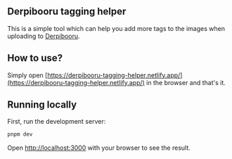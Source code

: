 ## Derpibooru tagging helper

This is a simple tool which can help you add more tags to the images when uploading to [Derpibooru](https://derpibooru.org).

## How to use?

Simply open [https://derpibooru-tagging-helper.netlify.app/](https://derpibooru-tagging-helper.netlify.app/) in the browser and that's it.

## Running locally

First, run the development server:

```bash
pnpm dev
```

Open [http://localhost:3000](http://localhost:3000) with your browser to see the result.
